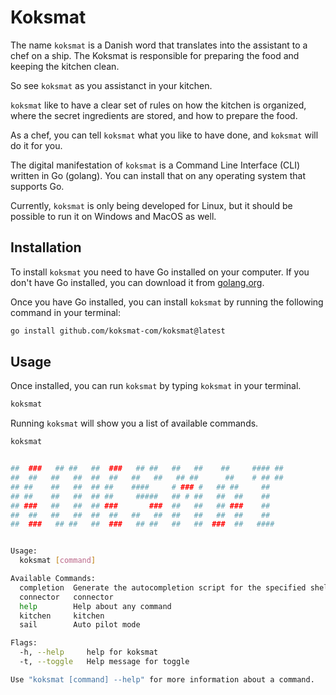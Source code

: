 # Koksmat

The name `koksmat` is a Danish word that translates into the assistant to a chef on a ship. The Koksmat is responsible for preparing the food and keeping the kitchen clean. 

So see `koksmat` as you assistanct in your kitchen. 

`koksmat` like to have a clear set of rules on how the kitchen is organized, where the secret ingredients are stored, and how to prepare the food.

As a chef, you can tell `koksmat` what you like to have done, and `koksmat` will do it for you.

The digital manifestation of `koksmat` is a Command Line Interface (CLI) written in Go (golang). You can install that on any operating system that supports Go.

Currently, `koksmat` is only being developed for Linux, but it should be possible to run it on Windows and MacOS as well.

## Installation

To install `koksmat` you need to have Go installed on your computer. If you don't have Go installed, you can download it from [golang.org](https://golang.org/dl/).

Once you have Go installed, you can install `koksmat` by running the following command in your terminal:

```bash
go install github.com/koksmat-com/koksmat@latest
```

## Usage

Once installed, you can run `koksmat` by typing `koksmat` in your terminal.

```bash
koksmat
```

Running `koksmat` will show you a list of available commands.

```bash
koksmat


##  ###   ## ##   ##  ###   ## ##   ##   ##    ##     #### ##  
##  ##   ##   ##  ##  ##   ##   ##   ## ##      ##    # ## ##  
## ##    ##   ##  ## ##    ####     # ### #   ## ##     ##     
## ##    ##   ##  ## ##     #####   ## # ##   ##  ##    ##     
## ###   ##   ##  ## ###       ###  ##   ##   ## ###    ##     
##  ##   ##   ##  ##  ##   ##   ##  ##   ##   ##  ##    ##     
##  ###   ## ##   ##  ###   ## ##   ##   ##  ###  ##   ####    


Usage:
  koksmat [command]

Available Commands:
  completion  Generate the autocompletion script for the specified shell
  connector   connector  
  help        Help about any command
  kitchen     kitchen  
  sail        Auto pilot mode

Flags:
  -h, --help     help for koksmat
  -t, --toggle   Help message for toggle

Use "koksmat [command] --help" for more information about a command.
```
